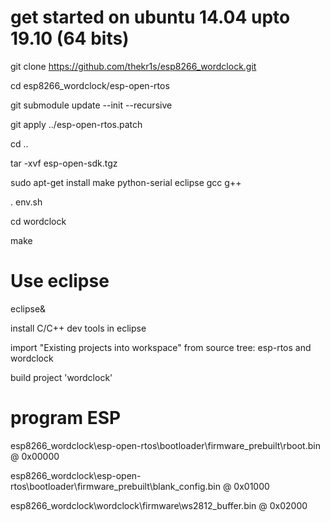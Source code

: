 get started on ubuntu 14.04 upto 19.10 (64 bits)
===========================================
git clone https://github.com/thekr1s/esp8266_wordclock.git

cd esp8266_wordclock/esp-open-rtos

git submodule update --init --recursive

git apply ../esp-open-rtos.patch

cd ..

tar -xvf esp-open-sdk.tgz 

sudo apt-get install make python-serial eclipse gcc g++

. env.sh

cd wordclock

make

# Use eclipse
eclipse&

install C/C++ dev tools in eclipse

import "Existing projects into workspace" from source tree: esp-rtos and wordclock

build project 'wordclock'

program ESP
============
esp8266_wordclock\esp-open-rtos\bootloader\firmware_prebuilt\rboot.bin            @ 0x00000

esp8266_wordclock\esp-open-rtos\bootloader\firmware_prebuilt\blank_config.bin     @ 0x01000

esp8266_wordclock\wordclock\firmware\ws2812_buffer.bin                            @ 0x02000
